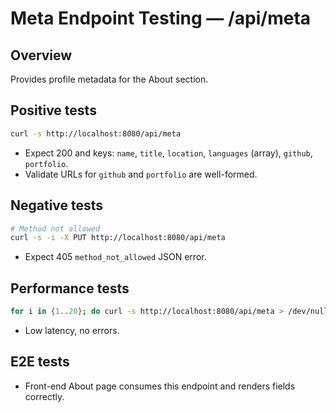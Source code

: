 # Meta Endpoint Testing — /api/meta

## Overview
Provides profile metadata for the About section.

## Positive tests
```bash
curl -s http://localhost:8080/api/meta
```
- Expect 200 and keys: `name`, `title`, `location`, `languages` (array), `github`, `portfolio`.
- Validate URLs for `github` and `portfolio` are well-formed.

## Negative tests
```bash
# Method not allowed
curl -s -i -X PUT http://localhost:8080/api/meta
```
- Expect 405 `method_not_allowed` JSON error.

## Performance tests
```bash
for i in {1..20}; do curl -s http://localhost:8080/api/meta > /dev/null; done
```
- Low latency, no errors.

## E2E tests
- Front-end About page consumes this endpoint and renders fields correctly.
